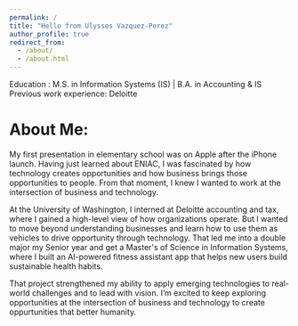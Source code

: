 ```yaml
---
permalink: /
title: "Hello from Ulysses Vazquez-Perez"
author_profile: true
redirect_from: 
  - /about/
  - /about.html
---
```


Education : M.S. in Information Systems (IS) | B.A. in Accounting & IS
Previous work experience: Deloitte

About Me:
======= 

My first presentation in elementary school was on Apple after the iPhone launch. Having just learned about ENIAC, I was fascinated by how technology creates opportunities and how business brings those opportunities to people. From that moment, I knew I wanted to work at the intersection of business and technology. 

At the University of Washington, I interned at Deloitte accounting and tax, where I gained a high-level view of how organizations operate. But I wanted to move beyond understanding businesses and learn how to use them as vehicles to drive opportunity through technology. That led me into a double major my Senior year and get a Master's of Science in Information Systems, where I built an AI-powered fitness assistant app that helps new users build sustainable health habits. 

That project strengthened my ability to apply emerging technologies to real-world challenges and to lead with vision. 
I’m excited to keep exploring opportunities at the intersection of business and technology to create oppurtunities that better humanity.
